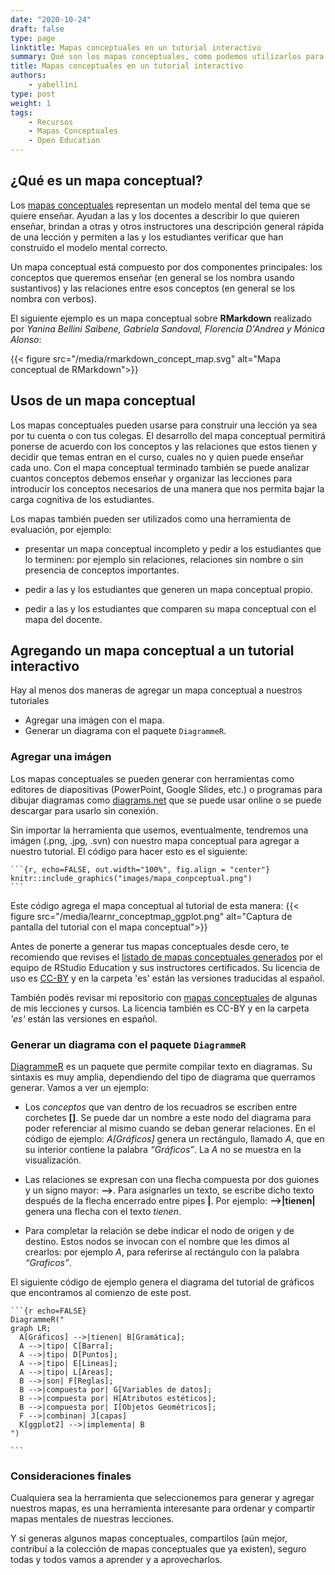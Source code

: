 ```yaml
---
date: "2020-10-24"
draft: false
type: page
linktitle: Mapas conceptuales en un tutorial interactivo
summary: Qué son los mapas conceptuales, como podemos utilizarlos para enseñar y como agregarlos a un tutorial de learnr.
title: Mapas conceptuales en un tutorial interactivo
authors: 
    - yabellini
type: post
weight: 1
tags: 
    - Recursos
    - Mapas Conceptuales
    - Open Education
---
```


## ¿Qué es un mapa conceptual?

Los [mapas conceptuales](https://teachtogether.tech/es/index.html#s:memory-concept-maps) representan un modelo mental del tema que se quiere enseñar. Ayudan a las y los docentes a describir lo que quieren enseñar, brindan a otras y otros instructores una descripción general rápida de una lección y permiten a las y los estudiantes verificar que han construido el modelo mental correcto.

Un mapa conceptual está compuesto por dos componentes principales: los conceptos que queremos enseñar (en general se los nombra usando sustantivos) y las relaciones entre esos conceptos (en general se los nombra con verbos).

El siguiente ejemplo es un mapa conceptual sobre **RMarkdown** realizado por _Yanina Bellini Saibene, Gabriela Sandoval, Florencia D'Andrea y Mónica Alonso_:

{{< figure src="/media/rmarkdown_concept_map.svg" alt="Mapa conceptual de RMarkdown">}}

## Usos de un mapa conceptual

Los mapas conceptuales pueden usarse para construir una lección ya sea por tu cuenta o con tus colegas.  El desarrollo del mapa conceptual permitirá ponerse de acuerdo con los conceptos y las relaciones que estos tienen y decidir que temas entran en el curso, cuales no y quien puede enseñar cada uno.  Con el mapa conceptual terminado también se puede analizar cuantos conceptos debemos enseñar y organizar las lecciones para introducir los conceptos necesarios de una manera que nos permita bajar la carga cognitiva de los estudiantes.

Los mapas también pueden ser utilizados como una herramienta de evaluación, por ejemplo: 

* presentar un mapa conceptual incompleto y pedir a los estudiantes que lo terminen: por ejemplo sin relaciones, relaciones sin nombre o sin presencia de conceptos importantes.

* pedir a las y los estudiantes que generen un mapa conceptual propio.

* pedir a las y los estudiantes que comparen su mapa conceptual con el mapa del docente.

## Agregando un mapa conceptual a un tutorial interactivo

Hay al menos dos maneras de agregar un mapa conceptual a nuestros tutoriales

* Agregar una imágen con el mapa.
* Generar un diagrama con el paquete `DiagrammeR`.

### Agregar una imágen

Los mapas conceptuales se pueden generar con herramientas como editores de diapositivas (PowerPoint, Google Slides, etc.) o programas para dibujar diagramas como [diagrams.net](https://www.diagrams.net/) que se puede usar online o se puede descargar para usarlo sin conexión.

Sin importar la herramienta que usemos, eventualmente, tendremos una imágen (.png, .jpg, .svn) con nuestro mapa conceptual para agregar a nuestro tutorial.  El código para hacer esto es el siguiente:

````{r}
```{r, echo=FALSE, out.width="100%", fig.align = "center"}
knitr::include_graphics("images/mapa_conpceptual.png")  
```
````
Este código agrega el mapa conceptual al tutorial de esta manera:
{{< figure src="/media/learnr_conceptmap_ggplot.png" alt="Captura de pantalla del tutorial con el mapa conceptual">}}

Antes de ponerte a generar tus mapas conceptuales desde cero, te recomiendo que revises el [listado de mapas conceptuales generados](https://github.com/rstudio/concept-maps) por el equipo de RStudio Education y sus instructores certificados. Su licencia de uso es [CC-BY](https://creativecommons.org/licenses/by/4.0/legalcode.es) y en la carpeta 'es' están las versiones traducidas al español.

También podés revisar mi repositorio con [mapas conceptuales](https://github.com/yabellini/concept_maps) de algunas de mis lecciones y cursos.  La licencia también es CC-BY y en la carpeta _'es'_ están las versiones en español.

### Generar un diagrama con el paquete `DiagrammeR`

[DiagrammeR](https://rich-iannone.github.io/DiagrammeR/) es un paquete que permite compilar texto en diagramas.  Su sintaxis es muy amplia, dependiendo del tipo de diagrama que querramos generar. Vamos a ver un ejemplo: 

* Los _conceptos_ que van dentro de los recuadros se escriben entre corchetes **[]**.  Se puede dar un nombre a este nodo del diagrama para poder referenciar al mismo cuando se deban generar relaciones.  En el código de ejemplo: _A[Gráficos]_ genera un rectángulo, llamado _A_, que en su interior contiene la palabra _“Gráficos”_. La _A_ no se muestra en la visualización.

* Las relaciones se expresan con una flecha compuesta por dos guiones y un signo mayor: **-->**. Para asignarles un texto, se escribe dicho texto después de la flecha encerrado entre pipes **|**. Por ejemplo: **-->|tienen|** genera una flecha con el texto _tienen_.

* Para completar la relación se debe indicar el nodo de origen y de destino. Estos nodos se invocan con el nombre que les dimos al crearlos: por ejemplo _A_, para referirse al rectángulo con la palabra _“Graficos”_.

El siguiente código de ejemplo genera el diagrama del tutorial de gráficos que encontramos al comienzo de este post.

````{r}
```{r echo=FALSE}
DiagrammeR("
graph LR;
  A[Gráficos] -->|tienen| B[Gramática];
  A -->|tipo| C[Barra];
  A -->|tipo| D[Puntos];
  A -->|tipo| E[Lineas];
  A -->|tipo| L[Areas];
  B -->|son| F[Reglas];
  B -->|compuesta por| G[Variables de datos];
  B -->|compuesta por| H[Atributos estéticos];
  B -->|compuesta por| I[Objetos Geométricos];
  F -->|combinan| J[capas]
  K[ggplot2] -->|implementa| B
")

```
````
### Consideraciones finales

Cualquiera sea la herramienta que seleccionemos para generar y agregar nuestros mapas, es una herramienta interesante para ordenar y compartir mapas mentales de nuestras lecciones.

Y si generas algunos mapas conceptuales, compartilos (aún mejor, contribuí a la colección de mapas conceptuales que ya existen), seguro todas y todos vamos a aprender y a aprovecharlos.